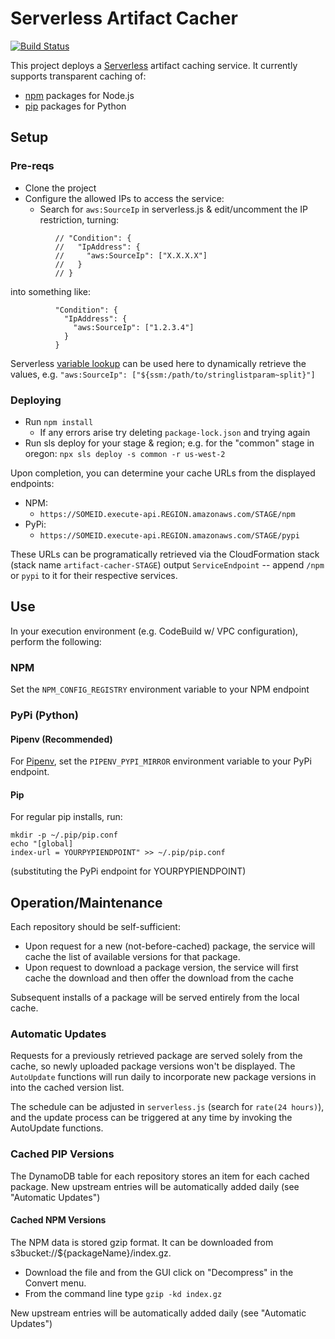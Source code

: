 # Serverless Artifact Cacher

[![Build Status](https://travis-ci.org/troyready/serverless-artifact-cacher.svg?branch=master)](https://travis-ci.org/troyready/serverless-artifact-cacher)

This project deploys a [Serverless](https://serverless.com/cli/) artifact caching service. It currently supports transparent caching of:

* [npm](https://www.npmjs.com/) packages for Node.js
* [pip](https://pypi.org/) packages for Python

## Setup

### Pre-reqs

* Clone the project
* Configure the allowed IPs to access the service:
    * Search for `aws:SourceIp` in serverless.js & edit/uncomment the IP restriction, turning:

```
          // "Condition": {
          //   "IpAddress": {
          //     "aws:SourceIp": ["X.X.X.X"]
          //   }
          // }
```
into something like:
```
          "Condition": {
            "IpAddress": {
              "aws:SourceIp": ["1.2.3.4"]
            }
          }
```

Serverless [variable lookup](https://serverless.com/framework/docs/providers/aws/guide/variables/) can be used here to dynamically retrieve the values, e.g. `"aws:SourceIp": ["${ssm:/path/to/stringlistparam~split}"]`
 
### Deploying

* Run `npm install`
    * If any errors arise try deleting `package-lock.json` and trying again
* Run sls deploy for your stage & region; e.g. for the "common" stage in oregon: `npx sls deploy -s common -r us-west-2`

Upon completion, you can determine your cache URLs from the displayed endpoints:

* NPM:
    * `https://SOMEID.execute-api.REGION.amazonaws.com/STAGE/npm`
* PyPi:
    * `https://SOMEID.execute-api.REGION.amazonaws.com/STAGE/pypi`

These URLs can be programatically retrieved via the CloudFormation stack (stack name `artifact-cacher-STAGE`) output `ServiceEndpoint` -- append `/npm` or `pypi` to it for their respective services.

## Use

In your execution environment (e.g. CodeBuild w/ VPC configuration), perform the following:

### NPM

Set the `NPM_CONFIG_REGISTRY` environment variable to your NPM endpoint

### PyPi (Python)

#### Pipenv (Recommended)

For [Pipenv](https://github.com/pypa/pipenv), set the `PIPENV_PYPI_MIRROR` environment variable to your PyPi endpoint.

#### Pip

For regular pip installs, run:
```
mkdir -p ~/.pip/pip.conf
echo "[global]
index-url = YOURPYPIENDPOINT" >> ~/.pip/pip.conf
```
(substituting the PyPi endpoint for YOURPYPIENDPOINT)

## Operation/Maintenance

Each repository should be self-sufficient:
* Upon request for a new (not-before-cached) package, the service will cache the list of available versions for that package.
* Upon request to download a package version, the service will first cache the download and then offer the download from the cache

Subsequent installs of a package will be served entirely from the local cache.

### Automatic Updates

Requests for a previously retrieved package are served solely from the cache, so newly uploaded package versions won't be displayed. The `AutoUpdate` functions will run daily to incorporate new package versions in into the cached version list.

The schedule can be adjusted in `serverless.js` (search for `rate(24 hours)`), and the update process can be triggered at any time by invoking the AutoUpdate functions.

### Cached PIP Versions

The DynamoDB table for each repository stores an item for each cached package. New upstream entries will be automatically added daily (see "Automatic Updates")

#### Cached NPM Versions

The NPM data is stored gzip format. It can be downloaded from s3bucket://${packageName}/index.gz.
- Download the file and from the GUI click on "Decompress" in the Convert menu.
- From the command line type `gzip -kd index.gz`

New upstream entries will be automatically added daily (see "Automatic Updates")
